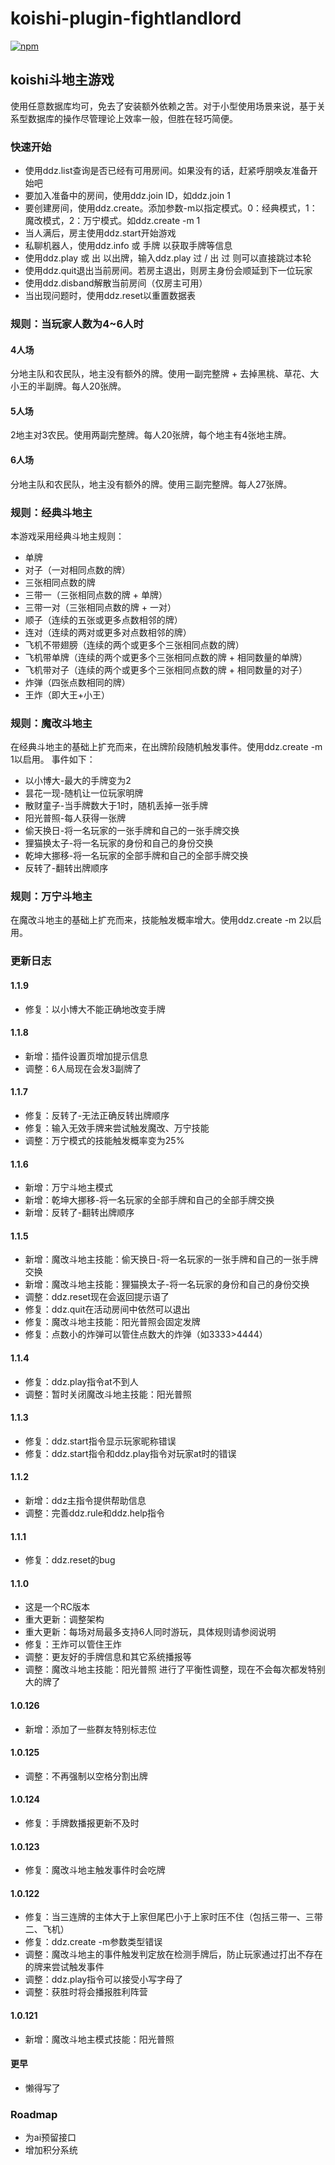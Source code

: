 # koishi-plugin-fightlandlord

[![npm](https://img.shields.io/npm/v/koishi-plugin-fight-landlord?style=flat-square)](https://www.npmjs.com/package/koishi-plugin-fightlandlord)

## koishi斗地主游戏

使用任意数据库均可，免去了安装额外依赖之苦。对于小型使用场景来说，基于关系型数据库的操作尽管理论上效率一般，但胜在轻巧简便。

### 快速开始

* 使用ddz.list查询是否已经有可用房间。如果没有的话，赶紧呼朋唤友准备开始吧
* 要加入准备中的房间，使用ddz.join ID，如ddz.join 1
* 要创建房间，使用ddz.create。添加参数-m以指定模式。0：经典模式，1：魔改模式，2：万宁模式。如ddz.create -m 1
* 当人满后，房主使用ddz.start开始游戏
* 私聊机器人，使用ddz.info 或 手牌 以获取手牌等信息
* 使用ddz.play 或 出 以出牌，输入ddz.play 过 / 出 过 则可以直接跳过本轮
* 使用ddz.quit退出当前房间。若房主退出，则房主身份会顺延到下一位玩家
* 使用ddz.disband解散当前房间（仅房主可用）
* 当出现问题时，使用ddz.reset以重置数据表

### 规则：当玩家人数为4~6人时

#### 4人场

分地主队和农民队，地主没有额外的牌。使用一副完整牌 + 去掉黑桃、草花、大小王的半副牌。每人20张牌。

#### 5人场

2地主对3农民。使用两副完整牌。每人20张牌，每个地主有4张地主牌。

#### 6人场

分地主队和农民队，地主没有额外的牌。使用三副完整牌。每人27张牌。

### 规则：经典斗地主

本游戏采用经典斗地主规则：

* 单牌
* 对子（一对相同点数的牌）
* 三张相同点数的牌
* 三带一（三张相同点数的牌 + 单牌）
* 三带一对（三张相同点数的牌 + 一对）
* 顺子（连续的五张或更多点数相邻的牌）
* 连对（连续的两对或更多对点数相邻的牌）
* 飞机不带翅膀（连续的两个或更多个三张相同点数的牌）
* 飞机带单牌（连续的两个或更多个三张相同点数的牌 + 相同数量的单牌）
* 飞机带对子（连续的两个或更多个三张相同点数的牌 + 相同数量的对子）
* 炸弹（四张点数相同的牌）
* 王炸（即大王+小王）

### 规则：魔改斗地主

在经典斗地主的基础上扩充而来，在出牌阶段随机触发事件。使用ddz.create -m 1以启用。 事件如下：

* 以小博大-最大的手牌变为2
* 昙花一现-随机让一位玩家明牌
* 散财童子-当手牌数大于1时，随机丢掉一张手牌
* 阳光普照-每人获得一张牌
* 偷天换日-将一名玩家的一张手牌和自己的一张手牌交换
* 狸猫换太子-将一名玩家的身份和自己的身份交换
* 乾坤大挪移-将一名玩家的全部手牌和自己的全部手牌交换
* 反转了-翻转出牌顺序

### 规则：万宁斗地主

在魔改斗地主的基础上扩充而来，技能触发概率增大。使用ddz.create -m 2以启用。

### 更新日志

#### 1.1.9

* 修复：以小博大不能正确地改变手牌

#### 1.1.8

* 新增：插件设置页增加提示信息
* 调整：6人局现在会发3副牌了

#### 1.1.7

* 修复：反转了-无法正确反转出牌顺序
* 修复：输入无效手牌来尝试触发魔改、万宁技能
* 调整：万宁模式的技能触发概率变为25%

#### 1.1.6

* 新增：万宁斗地主模式
* 新增：乾坤大挪移-将一名玩家的全部手牌和自己的全部手牌交换
* 新增：反转了-翻转出牌顺序

#### 1.1.5

* 新增：魔改斗地主技能：偷天换日-将一名玩家的一张手牌和自己的一张手牌交换
* 新增：魔改斗地主技能：狸猫换太子-将一名玩家的身份和自己的身份交换
* 调整：ddz.reset现在会返回提示语了
* 修复：ddz.quit在活动房间中依然可以退出
* 修复：魔改斗地主技能：阳光普照会固定发牌
* 修复：点数小的炸弹可以管住点数大的炸弹（如3333>4444）

#### 1.1.4

* 修复：ddz.play指令at不到人
* 调整：暂时关闭魔改斗地主技能：阳光普照

#### 1.1.3

* 修复：ddz.start指令显示玩家昵称错误
* 修复：ddz.start指令和ddz.play指令对玩家at时的错误

#### 1.1.2

* 新增：ddz主指令提供帮助信息
* 调整：完善ddz.rule和ddz.help指令

#### 1.1.1

* 修复：ddz.reset的bug

#### 1.1.0

* 这是一个RC版本
* 重大更新：调整架构
* 重大更新：每场对局最多支持6人同时游玩，具体规则请参阅说明
* 修复：王炸可以管住王炸
* 调整：更友好的手牌信息和其它系统播报等
* 调整：魔改斗地主技能：阳光普照 进行了平衡性调整，现在不会每次都发特别大的牌了

#### 1.0.126

* 新增：添加了一些群友特别标志位

#### 1.0.125

* 调整：不再强制以空格分割出牌

#### 1.0.124

* 修复：手牌数播报更新不及时

#### 1.0.123

* 修复：魔改斗地主触发事件时会吃牌

#### 1.0.122

* 修复：当三连牌的主体大于上家但尾巴小于上家时压不住（包括三带一、三带二、飞机）
* 修复：ddz.create -m参数类型错误
* 调整：魔改斗地主的事件触发判定放在检测手牌后，防止玩家通过打出不存在的牌来尝试触发事件
* 调整：ddz.play指令可以接受小写字母了
* 调整：获胜时将会播报胜利阵营

#### 1.0.121

* 新增：魔改斗地主模式技能：阳光普照

#### 更早

* 懒得写了

### Roadmap

* 为ai预留接口
* 增加积分系统
